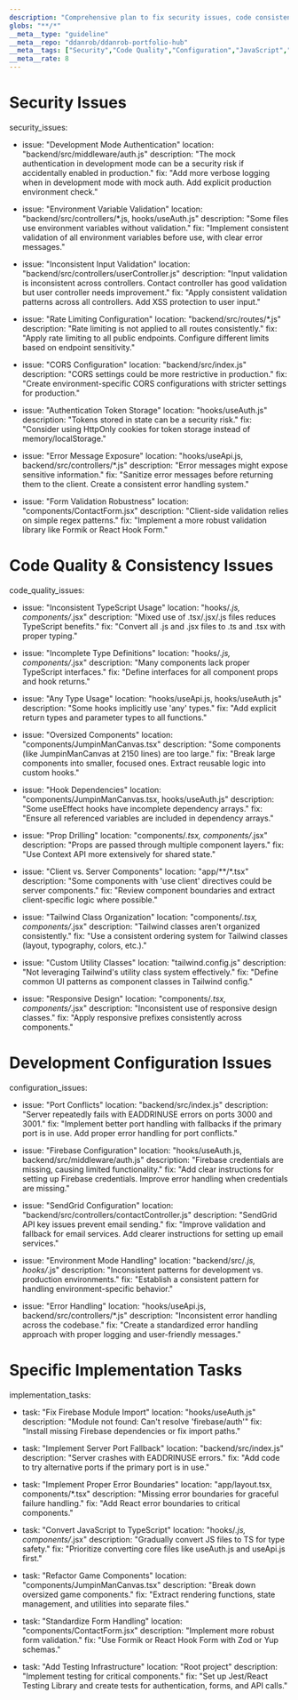 ```yaml
---
description: "Comprehensive plan to fix security issues, code consistency problems, and configuration issues"
globs: "**/*"
__meta__type: "guideline"
__meta__repo: "ddanrob/ddanrob-portfolio-hub"
__meta__tags: ["Security","Code Quality","Configuration","JavaScript","TypeScript"]
__meta__rate: 8
---
```

# Security Issues
security_issues:
  - issue: "Development Mode Authentication"
    location: "backend/src/middleware/auth.js"
    description: "The mock authentication in development mode can be a security risk if accidentally enabled in production."
    fix: "Add more verbose logging when in development mode with mock auth. Add explicit production environment check."
    
  - issue: "Environment Variable Validation"
    location: "backend/src/controllers/*.js, hooks/useAuth.js"
    description: "Some files use environment variables without validation."
    fix: "Implement consistent validation of all environment variables before use, with clear error messages."
    
  - issue: "Inconsistent Input Validation"
    location: "backend/src/controllers/userController.js"
    description: "Input validation is inconsistent across controllers. Contact controller has good validation but user controller needs improvement."
    fix: "Apply consistent validation patterns across all controllers. Add XSS protection to user input."
    
  - issue: "Rate Limiting Configuration"
    location: "backend/src/routes/*.js"
    description: "Rate limiting is not applied to all routes consistently."
    fix: "Apply rate limiting to all public endpoints. Configure different limits based on endpoint sensitivity."
    
  - issue: "CORS Configuration"
    location: "backend/src/index.js"
    description: "CORS settings could be more restrictive in production."
    fix: "Create environment-specific CORS configurations with stricter settings for production."
    
  - issue: "Authentication Token Storage"
    location: "hooks/useAuth.js"
    description: "Tokens stored in state can be a security risk."
    fix: "Consider using HttpOnly cookies for token storage instead of memory/localStorage."
    
  - issue: "Error Message Exposure"
    location: "hooks/useApi.js, backend/src/controllers/*.js"
    description: "Error messages might expose sensitive information."
    fix: "Sanitize error messages before returning them to the client. Create a consistent error handling system."
    
  - issue: "Form Validation Robustness"
    location: "components/ContactForm.jsx"
    description: "Client-side validation relies on simple regex patterns."
    fix: "Implement a more robust validation library like Formik or React Hook Form."

# Code Quality & Consistency Issues
code_quality_issues:
  - issue: "Inconsistent TypeScript Usage"
    location: "hooks/*.js, components/*.jsx"
    description: "Mixed use of .tsx/.jsx/.js files reduces TypeScript benefits."
    fix: "Convert all .js and .jsx files to .ts and .tsx with proper typing."
    
  - issue: "Incomplete Type Definitions"
    location: "hooks/*.js, components/*.jsx"
    description: "Many components lack proper TypeScript interfaces."
    fix: "Define interfaces for all component props and hook returns."
    
  - issue: "Any Type Usage"
    location: "hooks/useApi.js, hooks/useAuth.js"
    description: "Some hooks implicitly use 'any' types."
    fix: "Add explicit return types and parameter types to all functions."
    
  - issue: "Oversized Components"
    location: "components/JumpinManCanvas.tsx"
    description: "Some components (like JumpinManCanvas at 2150 lines) are too large."
    fix: "Break large components into smaller, focused ones. Extract reusable logic into custom hooks."
    
  - issue: "Hook Dependencies"
    location: "components/JumpinManCanvas.tsx, hooks/useAuth.js"
    description: "Some useEffect hooks have incomplete dependency arrays."
    fix: "Ensure all referenced variables are included in dependency arrays."
    
  - issue: "Prop Drilling"
    location: "components/*.tsx, components/*.jsx"
    description: "Props are passed through multiple component layers."
    fix: "Use Context API more extensively for shared state."
    
  - issue: "Client vs. Server Components"
    location: "app/**/*.tsx"
    description: "Some components with 'use client' directives could be server components."
    fix: "Review component boundaries and extract client-specific logic where possible."
    
  - issue: "Tailwind Class Organization"
    location: "components/*.tsx, components/*.jsx"
    description: "Tailwind classes aren't organized consistently."
    fix: "Use a consistent ordering system for Tailwind classes (layout, typography, colors, etc.)."
    
  - issue: "Custom Utility Classes"
    location: "tailwind.config.js"
    description: "Not leveraging Tailwind's utility class system effectively."
    fix: "Define common UI patterns as component classes in Tailwind config."
    
  - issue: "Responsive Design"
    location: "components/*.tsx, components/*.jsx"
    description: "Inconsistent use of responsive design classes."
    fix: "Apply responsive prefixes consistently across components."

# Development Configuration Issues
configuration_issues:
  - issue: "Port Conflicts"
    location: "backend/src/index.js"
    description: "Server repeatedly fails with EADDRINUSE errors on ports 3000 and 3001."
    fix: "Implement better port handling with fallbacks if the primary port is in use. Add proper error handling for port conflicts."
    
  - issue: "Firebase Configuration"
    location: "hooks/useAuth.js, backend/src/middleware/auth.js"
    description: "Firebase credentials are missing, causing limited functionality."
    fix: "Add clear instructions for setting up Firebase credentials. Improve error handling when credentials are missing."
    
  - issue: "SendGrid Configuration"
    location: "backend/src/controllers/contactController.js"
    description: "SendGrid API key issues prevent email sending."
    fix: "Improve validation and fallback for email services. Add clearer instructions for setting up email services."
    
  - issue: "Environment Mode Handling"
    location: "backend/src/*.js, hooks/*.js"
    description: "Inconsistent patterns for development vs. production environments."
    fix: "Establish a consistent pattern for handling environment-specific behavior."
    
  - issue: "Error Handling"
    location: "hooks/useApi.js, backend/src/controllers/*.js"
    description: "Inconsistent error handling across the codebase."
    fix: "Create a standardized error handling approach with proper logging and user-friendly messages."

# Specific Implementation Tasks
implementation_tasks:
  - task: "Fix Firebase Module Import"
    location: "hooks/useAuth.js"
    description: "Module not found: Can't resolve 'firebase/auth'"
    fix: "Install missing Firebase dependencies or fix import paths."
    
  - task: "Implement Server Port Fallback"
    location: "backend/src/index.js"
    description: "Server crashes with EADDRINUSE errors."
    fix: "Add code to try alternative ports if the primary port is in use."
    
  - task: "Implement Proper Error Boundaries"
    location: "app/layout.tsx, components/*.tsx"
    description: "Missing error boundaries for graceful failure handling."
    fix: "Add React error boundaries to critical components."
    
  - task: "Convert JavaScript to TypeScript"
    location: "hooks/*.js, components/*.jsx"
    description: "Gradually convert JS files to TS for type safety."
    fix: "Prioritize converting core files like useAuth.js and useApi.js first."
    
  - task: "Refactor Game Components"
    location: "components/JumpinManCanvas.tsx"
    description: "Break down oversized game components."
    fix: "Extract rendering functions, state management, and utilities into separate files."
    
  - task: "Standardize Form Handling"
    location: "components/ContactForm.jsx"
    description: "Implement more robust form validation."
    fix: "Use Formik or React Hook Form with Zod or Yup schemas."
    
  - task: "Add Testing Infrastructure"
    location: "Root project"
    description: "Implement testing for critical components."
    fix: "Set up Jest/React Testing Library and create tests for authentication, forms, and API calls."
